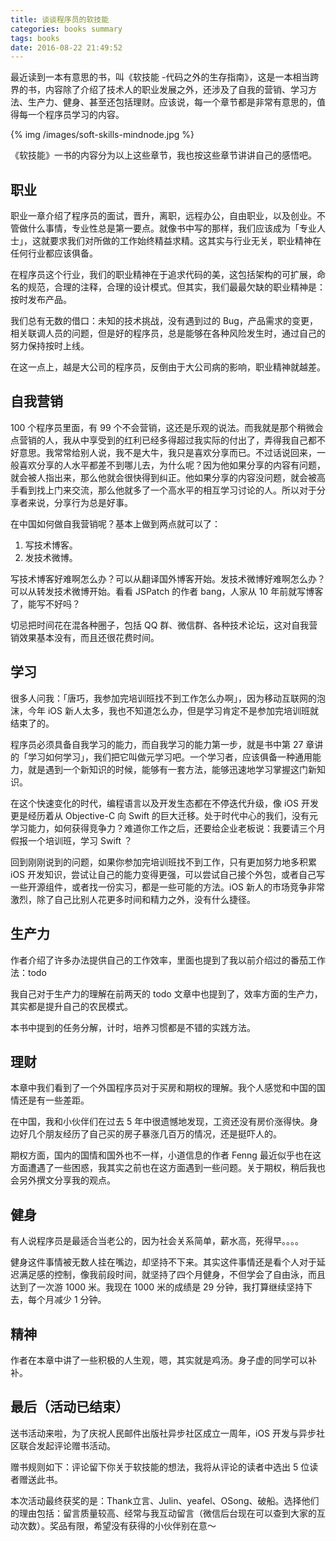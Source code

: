 ```yaml
---
title: 谈谈程序员的软技能
categories: books summary
tags: books
date: 2016-08-22 21:49:52
---
```



最近读到一本有意思的书，叫《软技能 -代码之外的生存指南》，这是一本相当跨界的书，内容除了介绍了技术人的职业发展之外，还涉及了自我的营销、学习方法、生产力、健身、甚至还包括理财。应该说，每一个章节都是非常有意思的，值得每一个程序员学习的内容。

{% img /images/soft-skills-mindnode.jpg %}

《软技能》一书的内容分为以上这些章节，我也按这些章节讲讲自己的感悟吧。

## 职业

职业一章介绍了程序员的面试，晋升，离职，远程办公，自由职业，以及创业。不管做什么事情，专业性总是第一要点。就像书中写的那样，我们应该成为「专业人士」，这就要求我们对所做的工作始终精益求精。这其实与行业无关，职业精神在任何行业都应该俱备。

在程序员这个行业，我们的职业精神在于追求代码的美，这包括架构的可扩展，命名的规范，合理的注释，合理的设计模式。但其实，我们最最欠缺的职业精神是：按时发布产品。

我们总有无数的借口：未知的技术挑战，没有遇到过的 Bug，产品需求的变更，相关联调人员的问题，但是好的程序员，总是能够在各种风险发生时，通过自己的努力保持按时上线。

在这一点上，越是大公司的程序员，反倒由于大公司病的影响，职业精神就越差。

## 自我营销

100 个程序员里面，有 99 个不会营销，这还是乐观的说法。而我就是那个稍微会点营销的人，我从中享受到的红利已经多得超过我实际的付出了，弄得我自己都不好意思。我常常给别人说，我不是大牛，我只是喜欢分享而已。不过话说回来，一般喜欢分享的人水平都差不到哪儿去，为什么呢？因为他如果分享的内容有问题，就会被人指出来，那么他就会很快得到纠正。他如果分享的内容没问题，就会被高手看到找上门来交流，那么他就多了一个高水平的相互学习讨论的人。所以对于分享者来说，分享行为总是好事。

在中国如何做自我营销呢？基本上做到两点就可以了：
 
 1. 写技术博客。
 1. 发技术微博。

写技术博客好难啊怎么办？可以从翻译国外博客开始。发技术微博好难啊怎么办？可以从转发技术微博开始。看看 JSPatch 的作者 bang，人家从 10 年前就写博客了，能写不好吗？

切忌把时间花在混各种圈子，包括 QQ 群、微信群、各种技术论坛，这对自我营销效果基本没有，而且还很花费时间。

## 学习

很多人问我：「唐巧，我参加完培训班找不到工作怎么办啊」，因为移动互联网的泡沫，今年 iOS 新人太多，我也不知道怎么办，但是学习肯定不是参加完培训班就结束了的。

程序员必须具备自我学习的能力，而自我学习的能力第一步，就是书中第 27 章讲的「学习如何学习」，我们把它叫做元学习吧。一个学习者，应该俱备一种通用能力，就是遇到一个新知识的时候，能够有一套方法，能够迅速地学习掌握这门新知识。

在这个快速变化的时代，编程语言以及开发生态都在不停迭代升级，像 iOS 开发更是经历着从 Objective-C 向 Swift 的巨大迁移。处于时代中心的我们，没有元学习能力，如何获得竞争力？难道你工作之后，还要给企业老板说：我要请三个月假报一个培训班，学习 Swift ？

回到刚刚说到的问题，如果你参加完培训班找不到工作，只有更加努力地多积累 iOS 开发知识，尝试让自己的能力变得更强，可以尝试自己接个外包，或者自己写一些开源组件，或者找一份实习，都是一些可能的方法。iOS 新人的市场竞争非常激烈，除了自己比别人花更多时间和精力之外，没有什么捷径。

## 生产力

作者介绍了许多办法提供自己的工作效率，里面也提到了我以前介绍过的番茄工作法：todo

我自己对于生产力的理解在前两天的 todo 文章中也提到了，效率方面的生产力，其实都是提升自己的农民模式。

本书中提到的任务分解，计时，培养习惯都是不错的实践方法。

## 理财

本章中我们看到了一个外国程序员对于买房和期权的理解。我个人感觉和中国的国情还是有一些差距。

在中国，我和小伙伴们在过去 5 年中很遗憾地发现，工资还没有房价涨得快。身边好几个朋友经历了自己买的房子暴涨几百万的情况，还是挺吓人的。

期权方面，国内的国情和国外也不一样，小道信息的作者 Fenng 最近似乎也在这方面遭遇了一些困惑，我其实之前也在这方面遇到一些问题。关于期权，稍后我也会另外撰文分享我的观点。

## 健身

有人说程序员是最适合当老公的，因为社会关系简单，薪水高，死得早。。。。

健身这件事情被无数人挂在嘴边，却坚持不下来。其实这件事情还是看个人对于延迟满足感的控制，像我前段时间，就坚持了四个月健身，不但学会了自由泳，而且达到了一次游 1000 米。我现在 1000 米的成绩是 29 分钟，我打算继续坚持下去，每个月减少 1 分钟。

## 精神

作者在本章中讲了一些积极的人生观，嗯，其实就是鸡汤。身子虚的同学可以补补。

## 最后（活动已结束）

送书活动来啦，为了庆祝人民邮件出版社异步社区成立一周年，iOS 开发与异步社区联合发起评论赠书活动。

赠书规则如下：评论留下你关于软技能的想法，我将从评论的读者中选出 5 位读者赠送此书。

本次活动最终获奖的是：Thank立言、Julin、yeafel、OSong、破船。选择他们的理由包括：留言质量较高、经常与我互动留言（微信后台现在可以查到大家的互动次数）。奖品有限，希望没有获得的小伙伴别在意～

<!--
ZSA7Q6T3   Thank立言  done
DHFKX6Y4   Julin  done
Q7MY7565   yeafel  done
KL58X9UM   OSong  done
WABL683N   破船    done

读书券使用办法：登录 http://www.epubit.com.cn/giftbook/ticket ，然后在 “使用样书券兑换” 一处，即可兑换纸质图书。

-->

